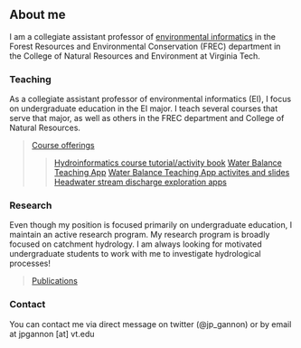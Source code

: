 ## About me

I am a collegiate assistant professor of [environmental informatics](https://vt.edu/academics/majors/environmental-informatics.html) in the Forest Resources and Environmental Conservation (FREC) department in the College of Natural Resources and Environment at Virginia Tech. 

### Teaching

As a collegiate assistant professor of environmental informatics (EI), I focus on undergraduate education in the EI major. I teach several courses that serve that major, as well as others in the FREC department and College of Natural Resources.  
>[Course offerings](./teaching.md)  
>>[Hydroinformatics course tutorial/activity book](https://vt-hydroinformatics.github.io/)
>>[Water Balance Teaching App](https://cuahsi.shinyapps.io/WaterBalance/)
>>[Water Balance Teaching App activites and slides](https://www.hydroshare.org/resource/0ecadff374aa4a2b84e41f146d39f48c/)
>>[Headwater stream discharge exploration apps](./discharge_app.md)  


### Research

Even though my position is focused primarily on undergraduate education, I maintain an active research program. My research program is broadly focused on catchment hydrology. I am always looking for motivated undergraduate students to work with me to investigate hydrological processes!  
  
>[Publications](https://scholar.google.com/citations?user=RASISwIAAAAJ&hl=en)


### Contact

You can contact me via direct message on twitter (@jp_gannon) or by email at jpgannon [at] vt.edu
